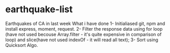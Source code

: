 # earthquake-list
Earthquakes of CA in last week
What i have done
1- Initialiased git, npm and install express, moment, request.
2- Filter the  response data using for loop (have not used becouse Array.filter - it's quite expensive in comparison of loop) and 
slice(have not used indexOf - it will read all text);
3- Sort using Quicksort Algo.

